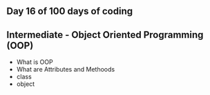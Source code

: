 ## Day 16 of 100 days of coding


## Intermediate - Object Oriented Programming (OOP)

* What is OOP 
* What are Attributes and Methoods
* class
* object